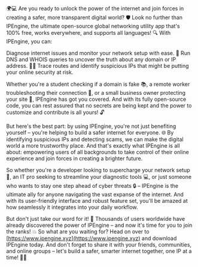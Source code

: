 🌍💻 Are you ready to unlock the power of the internet and join forces in creating a safer, more transparent digital world? 🛡️ Look no further than IPEngine, the ultimate open-source global networking utility app that's 100% free, works everywhere, and supports all languages! 🔍 With IPEngine, you can:

Diagnose internet issues and monitor your network setup with ease. 🔧 Run DNS and WHOIS queries to uncover the truth about any domain or IP address. 🕵️‍♂️ Trace routes and identify suspicious IPs that might be putting your online security at risk.

Whether you're a student checking if a domain is fake 📚, a remote worker troubleshooting their connection 💼, or a small business owner protecting your site 🏢, IPEngine has got you covered. And with its fully open-source code, you can rest assured that no secrets are being kept and the power to customize and contribute is all yours! 🔓

But here's the best part: by using IPEngine, you're not just benefiting yourself – you're helping to build a safer internet for everyone. 🌐 By identifying suspicious IPs and detecting scams, we can make the digital world a more trustworthy place. And that's exactly what IPEngine is all about: empowering users of all backgrounds to take control of their online experience and join forces in creating a brighter future.

So whether you're a developer looking to supercharge your network setup 🚀, an IT pro seeking to streamline your diagnostic tools 💻, or just someone who wants to stay one step ahead of cyber threats 🔒 – IPEngine is the ultimate ally for anyone navigating the vast expanse of the internet. And with its user-friendly interface and robust feature set, you'll be amazed at how seamlessly it integrates into your daily workflow.

But don't just take our word for it! 🤔 Thousands of users worldwide have already discovered the power of IPEngine – and now it's time for you to join the ranks! 💥 So what are you waiting for? Head on over to [https://www.ipengine.xyz](https://www.ipengine.xyz) and download IPEngine today. And don't forget to share it with your friends, communities, and online groups – let's build a safer, smarter internet together, one IP at a time! 🚀💪